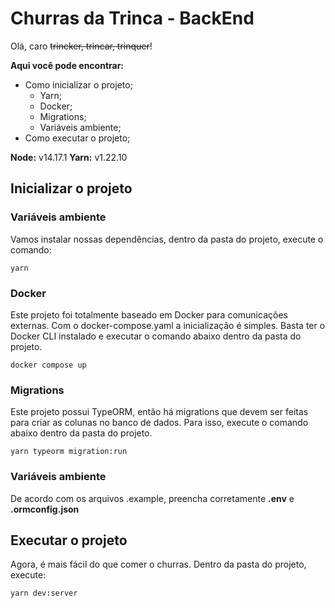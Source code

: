 # Churras da Trinca - BackEnd

Olá, caro ~~trincker, trincar, trinquer~~!

**Aqui você pode encontrar:**
 - Como inicializar o projeto;
	 - Yarn;
	 - Docker;
	 - Migrations;
	 - Variáveis ambiente;
 - Como executar o projeto;

**Node:** v14.17.1
**Yarn:** v1.22.10

## Inicializar o projeto

### Variáveis ambiente
Vamos instalar nossas dependências, dentro da pasta do projeto, execute o comando:

    yarn

### Docker
Este projeto foi totalmente baseado em Docker para comunicações externas. Com o docker-compose.yaml a inicialização é simples. Basta ter o Docker CLI instalado e executar o comando abaixo dentro da pasta do projeto.


    docker compose up

### Migrations
Este projeto possui TypeORM, então há migrations que devem ser feitas para criar as colunas no banco de dados. Para isso, execute o comando abaixo dentro da pasta do projeto.

    yarn typeorm migration:run

### Variáveis ambiente
De acordo com os arquivos .example, preencha corretamente **.env** e **.ormconfig.json**

## Executar o projeto
Agora, é mais fácil do que comer o churras. Dentro da pasta do projeto, execute:

    yarn dev:server
